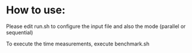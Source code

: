 
# How to use:
Please edit run.sh to configure the input file and also the mode (parallel or sequential)

To execute the time measurements, execute benchmark.sh